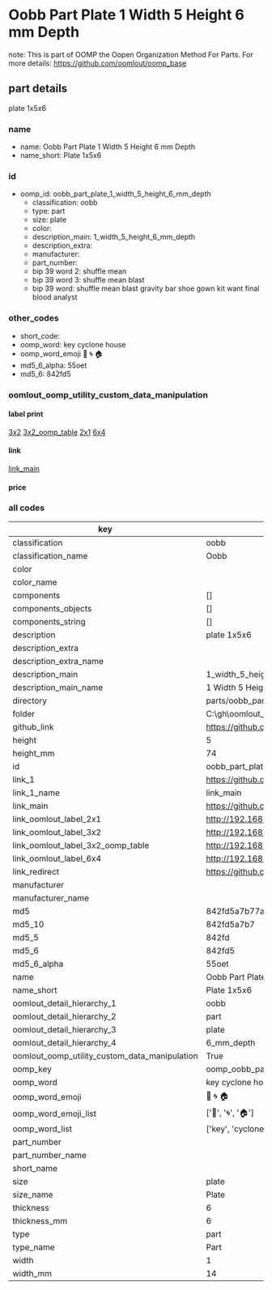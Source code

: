 # Oobb Part Plate 1 Width 5 Height 6 mm Depth  

note: This is part of OOMP the Oopen Organization Method For Parts. For more details: https://github.com/oomlout/oomp_base

##  part details
  



plate 1x5x6



### name
* name: Oobb Part Plate 1 Width 5 Height 6 mm Depth
* name_short: Plate 1x5x6 
### id
* oomp_id: oobb_part_plate_1_width_5_height_6_mm_depth
  * classification: oobb
  * type: part
  * size: plate
  * color: 
  * description_main: 1_width_5_height_6_mm_depth
  * description_extra: 
  * manufacturer: 
  * part_number: 
  * bip 39 word 2: shuffle mean
  * bip 39 word 3: shuffle mean blast
  * bip 39 word: shuffle mean blast gravity bar shoe gown kit want final blood analyst

### other_codes
* short_code: 
* oomp_word: key cyclone house
* oomp_word_emoji :key: :cyclone: :house:
* md5_6_alpha: 55oet
* md5_6: 842fd5






### oomlout_oomp_utility_custom_data_manipulation
#### label print
[3x2](http://192.168.1.245:1112/?label=oomp%2055oet)
[3x2_oomp_table](http://192.168.1.108:1112/?label=oomp%2055oet)
[2x1](http://192.168.1.242:1112/?label=oomp%2055oet)
[6x4](http://192.168.1.55:1112/?label=oomp%2055oet)    

#### link

[link_main](https://github.com/oomlout/oomlout_oobb_version_4_generated_parts/tree/main/navigation_oomp/oobb/part/plate/1_width_5_height_6_mm_depth/part)                              

#### price







### all codes 
| key | value |  
| --- | --- |  
| classification | oobb |  
| classification_name | Oobb |  
| color |  |  
| color_name |  |  
| components | [] |  
| components_objects | [] |  
| components_string | [] |  
| description | plate 1x5x6 |  
| description_extra |  |  
| description_extra_name |  |  
| description_main | 1_width_5_height_6_mm_depth |  
| description_main_name | 1 Width 5 Height 6 mm Depth |  
| directory | parts/oobb_part_plate_1_width_5_height_6_mm_depth |  
| folder | C:\gh\oomlout_oobb_version_4_generated_parts\parts\oobb_part_plate_1_width_5_height_6_mm_depth |  
| github_link | https://github.com/oomlout/oomlout_oomp_part_src/tree/main/parts/oobb_part_plate_1_width_5_height_6_mm_depth |  
| height | 5 |  
| height_mm | 74 |  
| id | oobb_part_plate_1_width_5_height_6_mm_depth |  
| link_1 | https://github.com/oomlout/oomlout_oobb_version_4_generated_parts/tree/main/navigation_oomp/oobb/part/plate/1_width_5_height_6_mm_depth/part |  
| link_1_name | link_main |  
| link_main | https://github.com/oomlout/oomlout_oobb_version_4_generated_parts/tree/main/navigation_oomp/oobb/part/plate/1_width_5_height_6_mm_depth/part |  
| link_oomlout_label_2x1 | http://192.168.1.242:1112/?label=oomp%2055oet |  
| link_oomlout_label_3x2 | http://192.168.1.245:1112/?label=oomp%2055oet |  
| link_oomlout_label_3x2_oomp_table | http://192.168.1.108:1112/?label=oomp%2055oet |  
| link_oomlout_label_6x4 | http://192.168.1.55:1112/?label=oomp%2055oet |  
| link_redirect | https://github.com/oomlout/oomlout_oobb_version_4_generated_parts/tree/main/parts/_plate_01_05_06 |  
| manufacturer |  |  
| manufacturer_name |  |  
| md5 | 842fd5a7b77aeca7198936602ee2763b |  
| md5_10 | 842fd5a7b7 |  
| md5_5 | 842fd |  
| md5_6 | 842fd5 |  
| md5_6_alpha | 55oet |  
| name | Oobb Part Plate 1 Width 5 Height 6 mm Depth |  
| name_short | Plate 1x5x6  |  
| oomlout_detail_hierarchy_1 | oobb |  
| oomlout_detail_hierarchy_2 | part |  
| oomlout_detail_hierarchy_3 | plate |  
| oomlout_detail_hierarchy_4 | 6_mm_depth |  
| oomlout_oomp_utility_custom_data_manipulation | True |  
| oomp_key | oomp_oobb_part_plate_1_width_5_height_6_mm_depth |  
| oomp_word | key cyclone house |  
| oomp_word_emoji | :key: :cyclone: :house: |  
| oomp_word_emoji_list | [':key:', ':cyclone:', ':house:'] |  
| oomp_word_list | ['key', 'cyclone', 'house'] |  
| part_number |  |  
| part_number_name |  |  
| short_name |  |  
| size | plate |  
| size_name | Plate |  
| thickness | 6 |  
| thickness_mm | 6 |  
| type | part |  
| type_name | Part |  
| width | 1 |  
| width_mm | 14 |  
